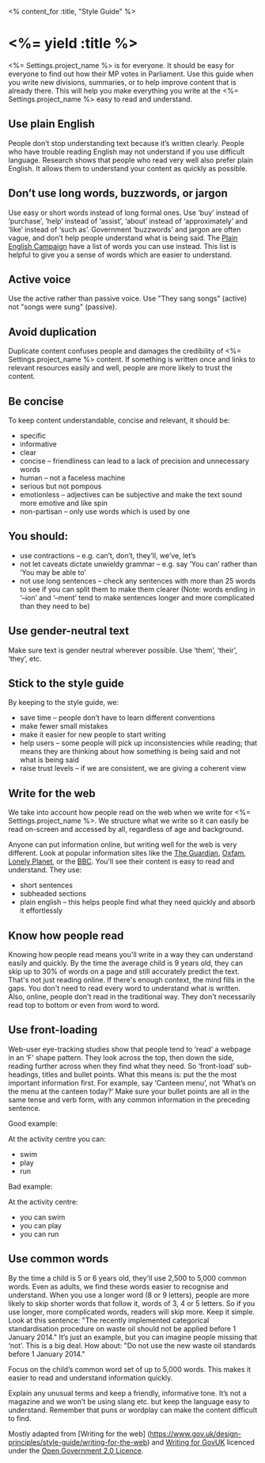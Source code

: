 <% content_for :title, "Style Guide" %>
# <%= yield :title %>
<%= Settings.project_name %> is for everyone. It should be easy for everyone to find out how their MP votes in Parliament.
Use this guide when you write new divisions, summaries, or to help improve content that is already there.
This will help you make everything you write at the <%= Settings.project_name %> easy to read and understand.

## Use plain English
People don’t stop understanding text because it’s written clearly. People who have trouble reading English may not understand if you use difficult language. Research shows that people who read very well also prefer plain English. It allows them to understand your content as quickly as possible.

## Don’t use long words, buzzwords, or jargon
Use easy or short words instead of long formal ones. Use ‘buy’ instead of ‘purchase’, ‘help’ instead of ‘assist’, ‘about’ instead of ‘approximately’ and ‘like’ instead of ‘such as’.
Government ‘buzzwords’ and jargon are often vague, and don’t help people understand what is being said. The [Plain English Campaign](http://www.plainenglish.co.uk/free-guides.html) have a list of words you can use instead. This list is helpful to give you a sense of words which are easier to understand.

## Active voice
Use the active rather than passive voice. Use "They sang songs" (active) not "songs were sung" (passive).

## Avoid duplication
Duplicate content confuses people and damages the credibility of <%= Settings.project_name %> content.
If something is written once and links to relevant resources easily and well, people are more likely to trust the content.

## Be concise
To keep content understandable, concise and relevant, it should be:

* specific
* informative
* clear
* concise – friendliness can lead to a lack of precision and unnecessary words
* human – not a faceless machine
* serious but not pompous
* emotionless – adjectives can be subjective and make the text sound more emotive and like spin
* non-partisan – only use words which is used by one

## You should:

* use contractions – e.g. can’t, don’t, they’ll, we’ve, let’s
* not let caveats dictate unwieldy grammar – e.g. say ‘You can’ rather than ‘You may be able to’
* not use long sentences – check any sentences with more than 25 words to see if you can split them to make them clearer
(Note: words ending in ‘–ion’ and ‘–ment’ tend to make sentences longer and more complicated than they need to be)

## Use gender-neutral text
Make sure text is gender neutral wherever possible. Use ‘them’, ‘their’, ‘they’, etc.

## Stick to the style guide
By keeping to the style guide, we:

* save time – people don’t have to learn different conventions
* make fewer small mistakes
* make it easier for new people to start writing
* help users – some people will pick up inconsistencies while reading; that means they are thinking about how something is being said and not what is being said
* raise trust levels – if we are consistent, we are giving a coherent view

## Write for the web
We take into account how people read on the web when we write for <%= Settings.project_name %>. We structure what we write so it can easily be read on-screen and accessed by all, regardless of age and background.

Anyone can put information online, but writing well for the web is very different. Look at popular information sites like the [The Guardian](http://www.theguardian.com/au), [Oxfam](https://www.oxfam.org.au/), [Lonely Planet](http://www.lonelyplanet.com/), or the [BBC](http://www.bbc.co.uk/). You'll see their content is easy to read and understand.
They use:

* short sentences
* subheaded sections
* plain english – this helps people find what they need quickly and absorb it effortlessly

## Know how people read
Knowing how people read means you'll write in a way they can understand easily and quickly.
By the time the average child is 9 years old, they can skip up to 30% of words on a page and still accurately predict the text. That's not just reading online. If there's enough context, the mind fills in the gaps. You don't need to read every word to understand what is written.
Also, online, people don't read in the traditional way. They don't necessarily read top to bottom or even from word to word.

## Use front-loading
Web-user eye-tracking studies show that people tend to ‘read’ a webpage in an ‘F’ shape pattern. They look across the top, then down the side, reading further across when they find what they need.
So ‘front-load’ sub-headings, titles and bullet points. What this means is: put the the most important information first.
For example, say ‘Canteen menu’, not ‘What’s on the menu at the canteen today?’
Make sure your bullet points are all in the same tense and verb form, with any common information in the preceding sentence.

Good example:

At the activity centre you can:

* swim
* play
* run

Bad example:

At the activity centre:

* you can swim
* you can play
* you can run

## Use common words
By the time a child is 5 or 6 years old, they'll use 2,500 to 5,000 common words. Even as adults, we find these words easier to recognise and understand.
When you use a longer word (8 or 9 letters), people are more likely to skip shorter words that follow it, words of 3, 4 or 5 letters. So if you use longer, more complicated words, readers will skip more. Keep it simple.
Look at this sentence: "The recently implemented categorical standardisation procedure on waste oil should not be applied before 1 January 2014." It’s just an example, but you can imagine people missing that ‘not’. This is a big deal.
How about:
"Do not use the new waste oil standards before 1 January 2014."

Focus on the child’s common word set of up to 5,000 words. This makes it easier to read and understand information quickly.

Explain any unusual terms and keep a friendly, informative tone. It’s not a magazine and we won’t be using slang etc. but keep the language easy to understand.
Remember that puns or wordplay can make the content difficult to find.

Mostly adapted from [Writing for the web] (https://www.gov.uk/design-principles/style-guide/writing-for-the-web) and [Writing for GovUK](https://www.gov.uk/design-principles/style-guide/writing-for-govuk) licenced under the [Open Government 2.0 Licence](https://www.nationalarchives.gov.uk/doc/open-government-licence/version/2/).
